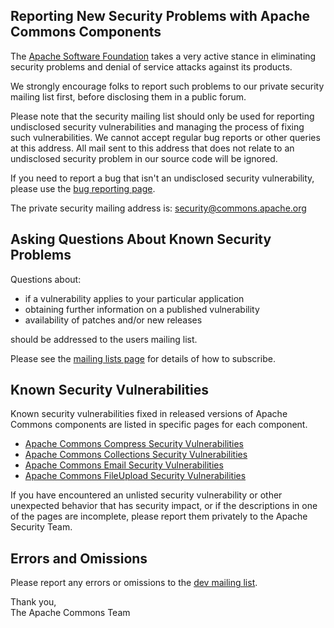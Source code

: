<!---
 Licensed to the Apache Software Foundation (ASF) under one or more
 contributor license agreements.  See the NOTICE file distributed with
 this work for additional information regarding copyright ownership.
 The ASF licenses this file to You under the Apache License, Version 2.0
 (the "License"); you may not use this file except in compliance with
 the License.  You may obtain a copy of the License at

      http://www.apache.org/licenses/LICENSE-2.0

 Unless required by applicable law or agreed to in writing, software
 distributed under the License is distributed on an "AS IS" BASIS,
 WITHOUT WARRANTIES OR CONDITIONS OF ANY KIND, either express or implied.
 See the License for the specific language governing permissions and
 limitations under the License.
-->

Reporting New Security Problems with Apache Commons Components
--------------------------------------------------------------

The [Apache Software Foundation](https://www.apache.org) takes a very active stance in eliminating security problems and denial of service attacks against its products.

We strongly encourage folks to report such problems to our private security mailing list first, before disclosing them in a public forum.

Please note that the security mailing list should only be used for reporting undisclosed security vulnerabilities and managing the process of fixing such vulnerabilities. 
We cannot accept regular bug reports or other queries at this address. 
All mail sent to this address that does not relate to an undisclosed security problem in our source code will be ignored.

If you need to report a bug that isn't an undisclosed security vulnerability, please use the [bug reporting page](https://commons.apache.org/patches.html#Submitting_A_Patch).

The private security mailing address is: [security@commons.apache.org](mailto:security@commons.apache.org)

Asking Questions About Known Security Problems
----------------------------------------------

Questions about:

- if a vulnerability applies to your particular application
- obtaining further information on a published vulnerability
- availability of patches and/or new releases

should be addressed to the users mailing list. 

Please see the [mailing lists page](https://commons.apache.org/mail-lists.html) for details of how to subscribe.

Known Security Vulnerabilities
------------------------------

Known security vulnerabilities fixed in released versions of Apache Commons components are listed in specific pages for each component.

- [Apache Commons Compress Security Vulnerabilities](https://commons.apache.org/proper/commons-compress/security-reports.html#Apache_Commons_Compress_Security_Vulnerabilities)
- [Apache Commons Collections Security Vulnerabilities](https://commons.apache.org/proper/commons-collections/security-reports.html#Apache_Commons_Collections_Security_Vulnerabilities)
- [Apache Commons Email Security Vulnerabilities](https://commons.apache.org/proper/commons-email/security-reports.html#Apache_Commons_Email_Security_Vulnerabilities)
- [Apache Commons FileUpload Security Vulnerabilities](https://commons.apache.org/proper/commons-fileupload/security-reports.html#Apache_Commons_FileUpload_Security_Vulnerabilities)

If you have encountered an unlisted security vulnerability or other unexpected behavior that has security impact, or if the descriptions in one of the pages are incomplete, please report them privately to the Apache Security Team. 

Errors and Omissions
--------------------

Please report any errors or omissions to the [dev mailing list](https://commons.apache.org/mail-lists.html).

Thank you,  
The Apache Commons Team
